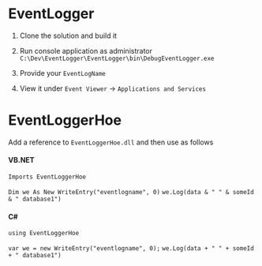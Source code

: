# EventLogger

1. Clone the solution and build it

2. Run console application as administrator `C:\Dev\EventLogger\EventLogger\bin\DebugEventLogger.exe`
3. Provide your `EventLogName`

4. View it under `Event Viewer` -> `Applications and Services`



# EventLoggerHoe

Add a reference to `EventLoggerHoe.dll` and then use as follows 

#### VB.NET

`Imports EventLoggerHoe`

`Dim we As New WriteEntry("eventlogname", 0)`
`we.Log(data & " " & someId & " database1")`

#### C#

`using EventLoggerHoe`

`var we = new WriteEntry("eventlogname", 0);`
`we.Log(data + " " + someId + " database1")`